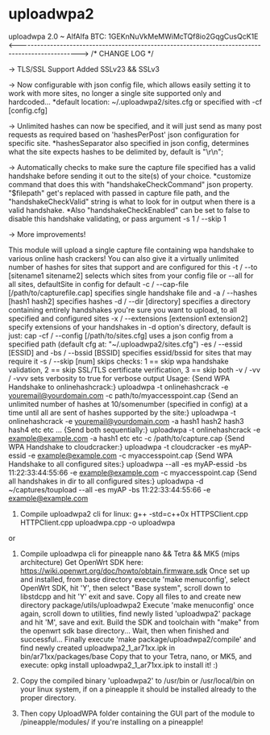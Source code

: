 # uploadwpa2

uploadwpa 2.0 ~ AlfAlfa
BTC: 1GEKnNuVkMeMWiMcTQf8io2GqgCusQcK1E
<------------------------------------------------------------------------------------------------->
/* CHANGE LOG */

 -> TLS/SSL Support Added SSLv23 && SSLv3

 -> Now configurable with json config file, which allows easily setting it to work with more sites, no longer a single site supported only and hardcoded...
    *default location: ~/.uploadwpa2/sites.cfg or specified with -cf [config.cfg]
 
 -> Unlimited hashes can now be specified, and it will just send as many post requests as required based on 'hashesPerPost' json configuration for specific site.
    *hashesSeparator also specified in json config, determines what the site expects hashes to be delimited by, default is "\r\n";

 -> Automatically checks to make sure the capture file specified has a valid handshake before sending it out to the site(s) of your choice.
    *customize command that does this with "handshakeCheckCommand" json property. "$filepath" get's replaced  with passed in capture file path,
	and the "handshakeCheckValid" string is what to look for in output when there is a valid handshake.
    *Also "handshakeCheckEnabled" can be set to false to disable this handshake validating, or pass argument -s 1 / --skip 1

 -> More improvements!

This module will upload a single capture file containing wpa handshake to various online hash crackers!
You can also give it a virtually unlimited number of hashes for sites that support and are configured for this
-t / --to [sitename1 sitename2] selects which sites from your config file or --all for all sites, defaultSite in config for default
-c / --cap-file [/path/to/capturefile.cap] specifies single handshake file and -a / --hashes [hash1 hash2] specifies hashes
-d / --dir [directory] specifies a directory containing entirely handshakes you're sure you want to upload, to all specified and configured sites
-x / --extensions [extension1 extension2] specify extensions of your handshakes in -d option's directory, default is just: cap
-cf / --config [/path/to/sites.cfg] uses a json config from a specified path (default cfg at: "~/.uploadwpa2/sites.cfg")
-es / --essid [ESSID] and -bs / --bssid [BSSID] specifies essid/bssid for sites that may require it
-s / --skip [num] skips checks: 1 == skip wpa handshake validation, 2 == skip SSL/TLS certificate verification, 3 == skip both
-v / -vv / -vvv sets verbosity to true for verbose output
Usage:
{Send WPA Handshake to onlinehashcrack:}
uploadwpa -t onlinehashcrack -e youremail@yourdomain.com -c path/to/myaccesspoint.cap
{Send an unlimited number of hashes at 10/somenumber (specified in config) at a time until all are sent of hashes supported by the site:}
uploadwpa -t onlinehashcrack -e youremail@yourdomain.com -a hash1 hash2 hash3 hash4 etc etc ...
{Send both sequentially:}
uploadwpa -t onlinehashcrack -e example@example.com -a hash1 etc etc -c /path/to/capture.cap
{Send WPA Handshake to cloudcracker:}
uploadwpa -t cloudcracker -es myAP-essid -e example@example.com -c myaccesspoint.cap
{Send WPA Handshake to all configured sites:}
uploadwpa --all -es myAP-essid -bs 11:22:33:44:55:66 -e example@example.com -c myaccesspoint.cap
{Send all handshakes in dir to all configured sites:}
uploadwpa -d ~/captures/toupload --all -es myAP -bs 11:22:33:44:55:66 -e example@example.com



1. Compile uploadwpa2 cli for linux:
	g++ -std=c++0x HTTPSClient.cpp HTTPClient.cpp uploadwpa.cpp -o uploadwpa

or

1. Compile uploadwpa cli for pineapple nano && Tetra && MK5 (mips architecture)
  Get OpenWrt SDK here: https://wiki.openwrt.org/doc/howto/obtain.firmware.sdk
  Once set up and installed, from base directory execute 'make menuconfig', select OpenWrt SDK, hit 'Y',
  then select "Base system", scroll down to libstdcpp and hit 'Y' exit and save.
  Copy all files to and create new directory package/utils/uploadwpa2 
  Execute 'make menuconfig' once again, scroll down to utilities, find newly listed 'uploadwpa2' package and hit 'M', save and exit.
  Build the SDK and toolchain with "make" from the openwrt sdk base directory... Wait, then when finished and successful...
  Finally execute 'make package/uploadwpa2/compile' and find newly created uploadwpa2_1_ar71xx.ipk in bin/ar71xx/packages/base
  Copy that to your Tetra, nano, or MK5, and execute: opkg install uploadwpa2_1_ar71xx.ipk to install it! :)

2.
	Copy the compiled binary 'uploadwpa2' to /usr/bin or /usr/local/bin on your linux system, if on a pineapple it should be installed already to the proper directory.

3.
	Then copy UploadWPA folder containing the GUI part of the module to /pineapple/modules/ if you're installing on a pineapple!
